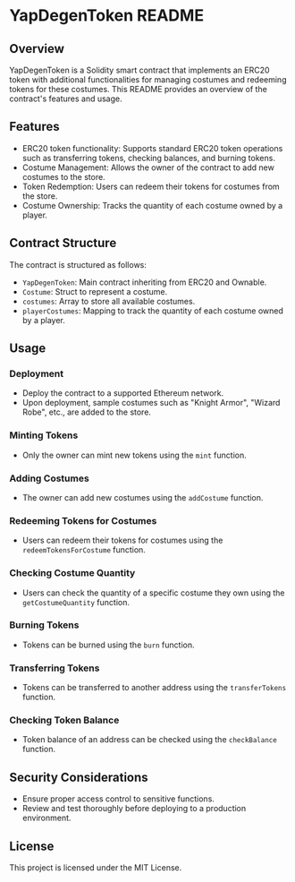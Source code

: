 # YapDegenToken README

## Overview
YapDegenToken is a Solidity smart contract that implements an ERC20 token with additional functionalities for managing costumes and redeeming tokens for these costumes. This README provides an overview of the contract's features and usage.

## Features
- ERC20 token functionality: Supports standard ERC20 token operations such as transferring tokens, checking balances, and burning tokens.
- Costume Management: Allows the owner of the contract to add new costumes to the store.
- Token Redemption: Users can redeem their tokens for costumes from the store.
- Costume Ownership: Tracks the quantity of each costume owned by a player.

## Contract Structure
The contract is structured as follows:
- `YapDegenToken`: Main contract inheriting from ERC20 and Ownable.
- `Costume`: Struct to represent a costume.
- `costumes`: Array to store all available costumes.
- `playerCostumes`: Mapping to track the quantity of each costume owned by a player.

## Usage
### Deployment
- Deploy the contract to a supported Ethereum network.
- Upon deployment, sample costumes such as "Knight Armor", "Wizard Robe", etc., are added to the store.

### Minting Tokens
- Only the owner can mint new tokens using the `mint` function.

### Adding Costumes
- The owner can add new costumes using the `addCostume` function.

### Redeeming Tokens for Costumes
- Users can redeem their tokens for costumes using the `redeemTokensForCostume` function.

### Checking Costume Quantity
- Users can check the quantity of a specific costume they own using the `getCostumeQuantity` function.

### Burning Tokens
- Tokens can be burned using the `burn` function.

### Transferring Tokens
- Tokens can be transferred to another address using the `transferTokens` function.

### Checking Token Balance
- Token balance of an address can be checked using the `checkBalance` function.

## Security Considerations
- Ensure proper access control to sensitive functions.
- Review and test thoroughly before deploying to a production environment.

## License
This project is licensed under the MIT License.

